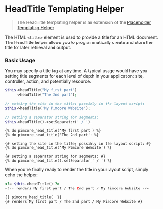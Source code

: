 # HeadTitle Templating Helper

> The HeadTitle templating helper is an extension of the [Placeholder Templating Helper](./00_Placeholder.md)

The HTML `<title>` element is used to provide a title for an HTML document. 
The HeadTitle helper allows you to programmatically create and store the title for later retrieval and output.

### Basic Usage

You may specify a title tag at any time. 
A typical usage would have you setting title segments for each level of depth in your application: site, 
controller, action, and potentially resource.

<div class="code-section">

```php
$this->headTitle("My first part")
     ->headTitle("The 2nd part");
 
// setting the site in the title; possibly in the layout script:
$this->headTitle('My Pimcore Website');
 
// setting a separator string for segments:
$this->headTitle()->setSeparator(' / ');
```

```twig
{% do pimcore_head_title('My first part') %}
{% do pimcore_head_title('The 2nd part') %}

{# setting the site in the title; possibly in the layout script: #}
{% do pimcore_head_title('My Pimcore Website') %}

{# setting a separator string for segments: #}
{% do pimcore_head_title().setSeparator(' / ') %}
```

</div>

When you're finally ready to render the title in your layout script, simply echo the helper:

<div class="code-section">

```php
<?= $this->headTitle() ?>
<!-- renders My first part / The 2nd part / My Pimcore Website -->
```

```twig
{{ pimcore_head_title() }}
{# renders My first part / The 2nd part / My Pimcore Website #}
```

</div>
